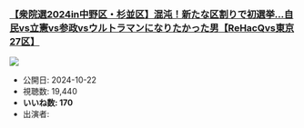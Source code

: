 ### [【衆院選2024in中野区・杉並区】混沌！新たな区割りで初選挙…自民vs立憲vs参政vsウルトラマンになりたかった男【ReHacQvs東京27区】](https://www.youtube.com/watch?v=9pjkazH95Js)
[![](https://img.youtube.com/vi/9pjkazH95Js/sddefault.jpg)](https://www.youtube.com/watch?v=9pjkazH95Js)
-   公開日: 2024-10-22
-   視聴数: 19,440
-   **いいね数: 170**
-   出演者: 

